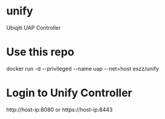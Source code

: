 # unify
Ubiqiti UAP Controller

# Use this repo
docker run -d --privileged --name uap --net=host eszz/unify

# Login to Unify Controller
http://host-ip:8080
or 
https://host-ip:8443
